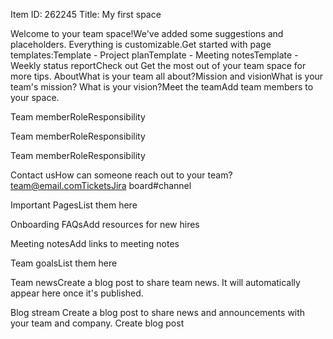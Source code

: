Item ID: 262245
Title: My first space





Welcome to your team space!We've added some suggestions and placeholders. Everything is customizable.Get started with page templates:Template - Project planTemplate - Meeting notesTemplate - Weekly status reportCheck out Get the most out of your team space for more tips.
AboutWhat is your team all about?Mission and visionWhat is your team's mission? What is your vision?Meet the teamAdd team members to your space.





Team memberRoleResponsibility



Team memberRoleResponsibility



Team memberRoleResponsibility











Contact usHow can someone reach out to your team?team@email.comTicketsJira board#channel



Important PagesList them here











Onboarding FAQsAdd resources for new hires



Meeting notesAdd links to meeting notes



Team goalsList them here





Team newsCreate a blog post to share team news. It will automatically appear here once it's published.

Blog stream
Create a blog post to share news and announcements with your team and company.
Create blog post





